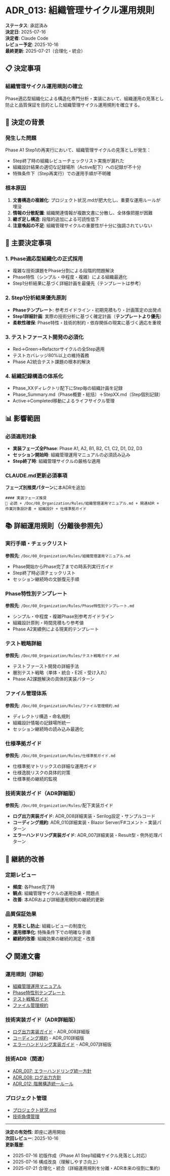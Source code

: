 # ADR_013: 組織管理サイクル運用規則

**ステータス**: 承認済み  
**決定日**: 2025-07-16  
**決定者**: Claude Code  
**レビュー予定**: 2025-10-16  
**最終更新**: 2025-07-21（合理化・統合）

## 📋 決定事項

### 組織管理サイクル運用規則の確立

Phase適応型組織化による構造化専門分析・実装において、組織運用の見落とし防止と品質保証を目的とした組織管理サイクル運用規則を確立する。

## 🎯 決定の背景

### 発生した問題

Phase A1 Step1の再実行において、組織管理サイクルの見落としが発生：
- Step終了時の組織レビューチェックリスト実施が漏れた
- 組織設計結果の適切な記録場所（Active配下）への記録が不十分
- 特殊条件下（Step再実行）での運用手順が不明確

### 根本原因

1. **文書構造の複雑化**: プロジェクト状況.mdが肥大化し、重要な運用ルールが埋没
2. **情報の分散配置**: 組織関連情報が複数文書に分散し、全体像把握が困難
3. **継ぎ足し構造**: 段階的追加による可読性低下
4. **注意喚起の不足**: 組織管理サイクルの重要性が十分に強調されていない

## 🔴 主要決定事項

### 1. Phase適応型組織化の正式採用
- 複雑な技術課題をPhase分割による段階的問題解決
- Phase特性（シンプル・中程度・複雑）による組織最適化
- Step1分析結果に基づく詳細計画を最優先（テンプレートは参考）

### 2. Step1分析結果優先原則
- **Phaseテンプレート**: 参考ガイドライン・初期見積もり・計画策定の出発点
- **Step1詳細計画**: 実際の技術分析に基づく確定計画（**テンプレートより優先**）
- **柔軟性確保**: Phase特性・技術的制約・依存関係の現実に基づく適応を重視

### 3. テストファースト開発の必須化
- Red→Green→Refactorサイクルの全Step適用
- テストカバレッジ80%以上の維持義務
- Phase A2統合テスト課題の根本的解決

### 4. 組織記録構造の体系化
- Phase_XXディレクトリ配下にStep毎の組織計画を記録
- Phase_Summary.md（Phase概要・総括）＋StepXX.md（Step個別記録）
- Active→Completed移動によるライフサイクル管理

## 📊 影響範囲

### 必須適用対象
- **実装フェーズ全Phase**: Phase A1, A2, B1, B2, C1, C2, D1, D2, D3
- **セッション開始時**: 組織管理運用マニュアルの必須読み込み
- **Step終了時**: 組織管理サイクルの厳格な適用

### CLAUDE.md更新必須事項
**フェーズ別推奨パターン**に本ADRを追加:
```
#### 実装フェーズ推奨
🔴 必読 + /Doc/08_Organization/Rules/組織管理運用マニュアル.md + 関連ADR + 作業対象設計書 + 組織設計 + 仕様準拠ガイド
```

## 📚 詳細運用規則（分離後参照先）

### 実行手順・チェックリスト
**参照先**: `/Doc/08_Organization/Rules/組織管理運用マニュアル.md`
- Phase開始からPhase完了までの時系列実行ガイド
- Step終了時必須チェックリスト
- セッション継続時の文脈復元手順

### Phase特性別テンプレート
**参照先**: `/Doc/08_Organization/Rules/Phase特性別テンプレート.md`
- シンプル・中程度・複雑Phase別参考ガイドライン
- 組織設計原則・時間見積もり参考値
- Phase A2実績例による現実的テンプレート

### テスト戦略詳細
**参照先**: `/Doc/08_Organization/Rules/テスト戦略ガイド.md`
- テストファースト開発の詳細手法
- 層別テスト戦略（単体・統合・E2E・受け入れ）
- Phase A2課題解決の具体的実装パターン

### ファイル管理体系
**参照先**: `/Doc/08_Organization/Rules/ファイル管理規約.md`
- ディレクトリ構造・命名規則
- 組織設計情報の記録場所統一
- セッション継続時の読み込み最適化

### 仕様準拠ガイド
**参照先**: `/Doc/08_Organization/Rules/仕様準拠ガイド.md`
- 仕様準拠マトリックスの詳細な運用ガイド
- 仕様逸脱リスクの具体的対策
- 仕様準拠の継続的監視

### 技術実装ガイド（ADR詳細版）
**参照先**: `/Doc/08_Organization/Rules/`配下実装ガイド
- **ログ出力実装ガイド**: ADR_008詳細実装・Serilog設定・サンプルコード
- **コーディング規約**: ADR_010詳細実装・Blazor Server/F#コメント・実装パターン
- **エラーハンドリング実装ガイド**: ADR_007詳細実装・Result型・例外処理パターン

## 🔄 継続的改善

### 定期レビュー
- **頻度**: 各Phase完了時
- **観点**: 組織管理サイクルの運用効果・問題点
- **改善**: 本ADRおよび詳細運用規則の継続的更新

### 品質保証効果
- **見落とし防止**: 組織レビューの制度化
- **運用標準化**: 特殊条件下での明確な手順
- **継続的改善**: 組織効果の継続的測定・改善

## 📋 関連文書

### 運用規則（詳細）
- [組織管理運用マニュアル](/Doc/08_Organization/Rules/組織管理運用マニュアル.md)
- [Phase特性別テンプレート](/Doc/08_Organization/Rules/Phase特性別テンプレート.md)
- [テスト戦略ガイド](/Doc/08_Organization/Rules/テスト戦略ガイド.md)
- [ファイル管理規約](/Doc/08_Organization/Rules/ファイル管理規約.md)

### 技術実装ガイド（ADR詳細版）
- [ログ出力実装ガイド](/Doc/08_Organization/Rules/ログ出力実装ガイド.md) - ADR_008詳細版
- [コーディング規約](/Doc/08_Organization/Rules/コーディング規約.md) - ADR_010詳細版
- [エラーハンドリング実装ガイド](/Doc/08_Organization/Rules/エラーハンドリング実装ガイド.md) - ADR_007詳細版

### 技術ADR（関連）
- [ADR_007: エラーハンドリング統一方針](/Doc/07_Decisions/ADR_007_エラーハンドリング統一方針.md)
- [ADR_008: ログ出力方針](/Doc/07_Decisions/ADR_008_ログ出力指針.md)
- [ADR_012: 階層構造統一ルール](/Doc/07_Decisions/ADR_012_階層構造統一ルール.md)

### プロジェクト管理
- [プロジェクト状況.md](/Doc/プロジェクト状況.md)
- [技術負債管理](/Doc/10_Debt/)

---

**決定の有効性**: 即座に適用開始  
**次回レビュー**: 2025-10-16  
**更新履歴**: 
- 2025-07-16 初版作成（Phase A1 Step1組織サイクル見落とし対応）
- 2025-07-16 構成改良（理解しやすさ向上）
- 2025-07-21 合理化・統合（詳細運用規則を分離・ADR本来の役割に集約）